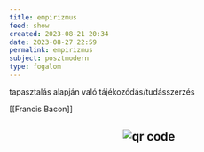 ```yaml
---
title: empirizmus
feed: show
created: 2023-08-21 20:34
date: 2023-08-27 22:59
permalink: empirizmus
subject: posztmodern
type: fogalom
---
```


tapasztalás alapján való tájékozódás/tudásszerzés

[[Francis Bacon]]



## <p style="text-align: center;"><img src="https://chart.googleapis.com/chart?cht=qr&chl=https://notes.andrasdenes.com/empirizmus&chs=180x180&choe=UTF-8&chld=L|2" alt="qr code"></p>

